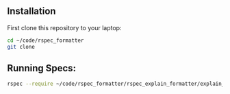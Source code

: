 ## Installation

First clone this repository to your laptop:

```bash
cd ~/code/rspec_formatter
git clone
```

## Running Specs:

```bash
rspec --require ~/code/rspec_formatter/rspec_explain_formatter/explain_formatter.rb --format ExplainFormatter
```
